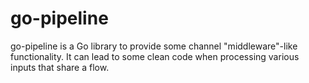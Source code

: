 # go-pipeline
go-pipeline is a Go library to provide some channel "middleware"-like functionality. It can lead to some clean code when processing various inputs that share a flow. 
